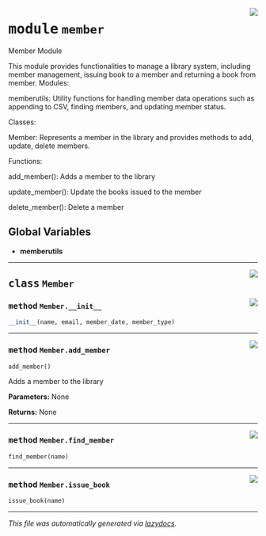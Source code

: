 <!-- markdownlint-disable -->

<a href="./python/src/member.py#L0"><img align="right" style="float:right;" src="https://img.shields.io/badge/-source-cccccc?style=flat-square"></a>

# <kbd>module</kbd> `member`
Member Module 

This module provides functionalities to manage a library system, including member management, issuing book to a member and returning a book from member. Modules: 

 memberutils:   Utility functions for handling member data operations such as appending to CSV, finding members, and updating member status. 

Classes: 

 Member:   Represents a member in the library and provides methods to add, update, delete members. 

Functions: 

 add_member():  Adds a member to the library  

 update_member():  Update the books issued to the member 

 delete_member():  Delete a member 

**Global Variables**
---------------
- **memberutils**


---

<a href="./python/src/member.py#L30"><img align="right" style="float:right;" src="https://img.shields.io/badge/-source-cccccc?style=flat-square"></a>

## <kbd>class</kbd> `Member`




<a href="./python/src/member.py#L31"><img align="right" style="float:right;" src="https://img.shields.io/badge/-source-cccccc?style=flat-square"></a>

### <kbd>method</kbd> `Member.__init__`

```python
__init__(name, email, member_date, member_type)
```








---

<a href="./python/src/member.py#L38"><img align="right" style="float:right;" src="https://img.shields.io/badge/-source-cccccc?style=flat-square"></a>

### <kbd>method</kbd> `Member.add_member`

```python
add_member()
```

Adds a member to the library 



**Parameters:**
  None 



**Returns:**
  None 

---

<a href="./python/src/member.py#L59"><img align="right" style="float:right;" src="https://img.shields.io/badge/-source-cccccc?style=flat-square"></a>

### <kbd>method</kbd> `Member.find_member`

```python
find_member(name)
```





---

<a href="./python/src/member.py#L56"><img align="right" style="float:right;" src="https://img.shields.io/badge/-source-cccccc?style=flat-square"></a>

### <kbd>method</kbd> `Member.issue_book`

```python
issue_book(name)
```








---

_This file was automatically generated via [lazydocs](https://github.com/ml-tooling/lazydocs)._
